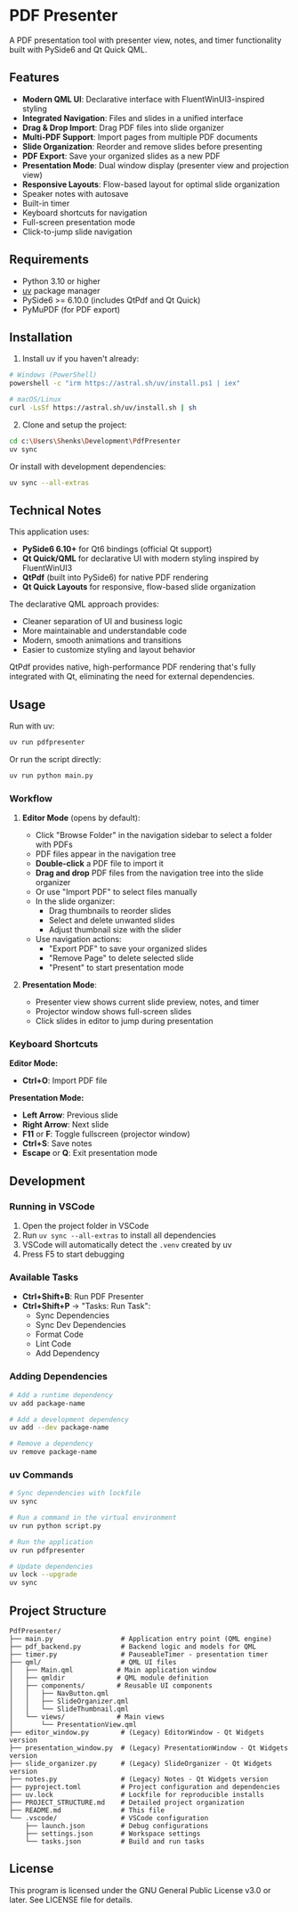 # PDF Presenter

A PDF presentation tool with presenter view, notes, and timer functionality built with PySide6 and Qt Quick QML.

## Features

- **Modern QML UI**: Declarative interface with FluentWinUI3-inspired styling
- **Integrated Navigation**: Files and slides in a unified interface
- **Drag & Drop Import**: Drag PDF files into slide organizer
- **Multi-PDF Support**: Import pages from multiple PDF documents
- **Slide Organization**: Reorder and remove slides before presenting
- **PDF Export**: Save your organized slides as a new PDF
- **Presentation Mode**: Dual window display (presenter view and projection view)
- **Responsive Layouts**: Flow-based layout for optimal slide organization
- Speaker notes with autosave
- Built-in timer
- Keyboard shortcuts for navigation
- Full-screen presentation mode
- Click-to-jump slide navigation

## Requirements

- Python 3.10 or higher
- [uv](https://docs.astral.sh/uv/) package manager
- PySide6 >= 6.10.0 (includes QtPdf and Qt Quick)
- PyMuPDF (for PDF export)

## Installation

1. Install uv if you haven't already:
```bash
# Windows (PowerShell)
powershell -c "irm https://astral.sh/uv/install.ps1 | iex"

# macOS/Linux
curl -LsSf https://astral.sh/uv/install.sh | sh
```

2. Clone and setup the project:
```bash
cd c:\Users\Shenks\Development\PdfPresenter
uv sync
```

Or install with development dependencies:
```bash
uv sync --all-extras
```

## Technical Notes

This application uses:
- **PySide6 6.10+** for Qt6 bindings (official Qt support)
- **Qt Quick/QML** for declarative UI with modern styling inspired by FluentWinUI3
- **QtPdf** (built into PySide6) for native PDF rendering
- **Qt Quick Layouts** for responsive, flow-based slide organization

The declarative QML approach provides:
- Cleaner separation of UI and business logic
- More maintainable and understandable code
- Modern, smooth animations and transitions
- Easier to customize styling and layout behavior

QtPdf provides native, high-performance PDF rendering that's fully integrated with Qt, eliminating the need for external dependencies.

## Usage

Run with uv:
```bash
uv run pdfpresenter
```

Or run the script directly:
```bash
uv run python main.py
```

### Workflow

1. **Editor Mode** (opens by default):
   - Click "Browse Folder" in the navigation sidebar to select a folder with PDFs
   - PDF files appear in the navigation tree
   - **Double-click** a PDF file to import it
   - **Drag and drop** PDF files from the navigation tree into the slide organizer
   - Or use "Import PDF" to select files manually
   - In the slide organizer:
     - Drag thumbnails to reorder slides
     - Select and delete unwanted slides
     - Adjust thumbnail size with the slider
   - Use navigation actions:
     - "Export PDF" to save your organized slides
     - "Remove Page" to delete selected slide
     - "Present" to start presentation mode

2. **Presentation Mode**:
   - Presenter view shows current slide preview, notes, and timer
   - Projector window shows full-screen slides
   - Click slides in editor to jump during presentation

### Keyboard Shortcuts

**Editor Mode:**
- **Ctrl+O**: Import PDF file

**Presentation Mode:**
- **Left Arrow**: Previous slide
- **Right Arrow**: Next slide
- **F11** or **F**: Toggle fullscreen (projector window)
- **Ctrl+S**: Save notes
- **Escape** or **Q**: Exit presentation mode

## Development

### Running in VSCode

1. Open the project folder in VSCode
2. Run `uv sync --all-extras` to install all dependencies
3. VSCode will automatically detect the `.venv` created by uv
4. Press F5 to start debugging

### Available Tasks

- **Ctrl+Shift+B**: Run PDF Presenter
- **Ctrl+Shift+P** → "Tasks: Run Task":
  - Sync Dependencies
  - Sync Dev Dependencies
  - Format Code
  - Lint Code
  - Add Dependency

### Adding Dependencies

```bash
# Add a runtime dependency
uv add package-name

# Add a development dependency
uv add --dev package-name

# Remove a dependency
uv remove package-name
```

### uv Commands

```bash
# Sync dependencies with lockfile
uv sync

# Run a command in the virtual environment
uv run python script.py

# Run the application
uv run pdfpresenter

# Update dependencies
uv lock --upgrade
uv sync
```

## Project Structure

```
PdfPresenter/
├── main.py                 # Application entry point (QML engine)
├── pdf_backend.py          # Backend logic and models for QML
├── timer.py                # PauseableTimer - presentation timer
├── qml/                    # QML UI files
│   ├── Main.qml           # Main application window
│   ├── qmldir             # QML module definition
│   ├── components/        # Reusable UI components
│   │   ├── NavButton.qml
│   │   ├── SlideOrganizer.qml
│   │   └── SlideThumbnail.qml
│   └── views/             # Main views
│       └── PresentationView.qml
├── editor_window.py        # (Legacy) EditorWindow - Qt Widgets version
├── presentation_window.py  # (Legacy) PresentationWindow - Qt Widgets version
├── slide_organizer.py      # (Legacy) SlideOrganizer - Qt Widgets version
├── notes.py                # (Legacy) Notes - Qt Widgets version
├── pyproject.toml          # Project configuration and dependencies
├── uv.lock                 # Lockfile for reproducible installs
├── PROJECT_STRUCTURE.md    # Detailed project organization
├── README.md               # This file
└── .vscode/                # VSCode configuration
    ├── launch.json         # Debug configurations
    ├── settings.json       # Workspace settings
    └── tasks.json          # Build and run tasks
```

## License

This program is licensed under the GNU General Public License v3.0 or later.
See LICENSE file for details.
